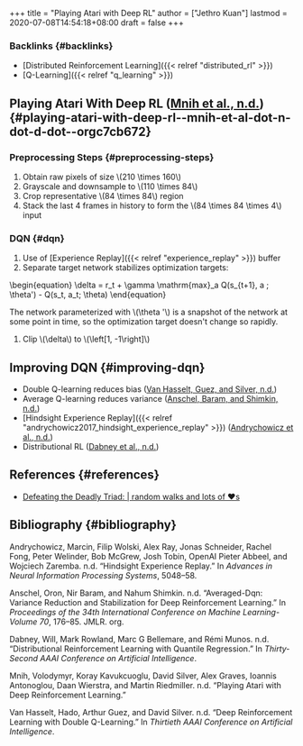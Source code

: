 +++
title = "Playing Atari with Deep RL"
author = ["Jethro Kuan"]
lastmod = 2020-07-08T14:54:18+08:00
draft = false
+++

### Backlinks {#backlinks}

- [Distributed Reinforcement Learning]({{< relref "distributed_rl" >}})
- [Q-Learning]({{< relref "q_learning" >}})

## Playing Atari With Deep RL ([Mnih et al., n.d.](#orgc7cb672)) {#playing-atari-with-deep-rl--mnih-et-al-dot-n-dot-d-dot--orgc7cb672}

### Preprocessing Steps {#preprocessing-steps}

1.  Obtain raw pixels of size \\(210 \times 160\\)
2.  Grayscale and downsample to \\(110 \times 84\\)
3.  Crop representative \\(84 \times 84\\) region
4.  Stack the last 4 frames in history to form the \\(84 \times 84 \times
    4\\) input

### DQN {#dqn}

1.  Use of [Experience Replay]({{< relref "experience_replay" >}}) buffer
2.  Separate target network stabilizes optimization targets:

\begin{equation}
\delta = r_t + \gamma \mathrm{max}\_a Q(s\_{t+1}, a ; \theta') -
Q(s_t, a_t; \theta)
\end{equation}

The network parameterized with \\(\theta '\\) is a snapshot of the network
at some point in time, so the optimization target doesn't change so
rapidly.

1.  Clip \\(\delta\\) to \\(\left[1, -1\right]\\)

## Improving DQN {#improving-dqn}

- Double Q-learning reduces bias ([Van Hasselt, Guez, and Silver, n.d.](#org0219e82))
- Average Q-learning reduces variance ([Anschel, Baram, and Shimkin, n.d.](#orgd954a49))
- [Hindsight Experience Replay]({{< relref "andrychowicz2017_hindsight_experience_replay" >}}) ([Andrychowicz et al., n.d.](#org2eda623))
- Distributional RL ([Dabney et al., n.d.](#orgeec9642))

## References {#references}

- [Defeating the Deadly Triad: | random walks and lots of ♥s](https://davidsanwald.github.io/2016/12/11/Double-DQN-interfacing-OpenAi-Gym.html)

## Bibliography {#bibliography}

<a id="org2eda623"></a>Andrychowicz, Marcin, Filip Wolski, Alex Ray, Jonas Schneider, Rachel Fong, Peter Welinder, Bob McGrew, Josh Tobin, OpenAI Pieter Abbeel, and Wojciech Zaremba. n.d. “Hindsight Experience Replay.” In _Advances in Neural Information Processing Systems_, 5048–58.

<a id="orgd954a49"></a>Anschel, Oron, Nir Baram, and Nahum Shimkin. n.d. “Averaged-Dqn: Variance Reduction and Stabilization for Deep Reinforcement Learning.” In _Proceedings of the 34th International Conference on Machine Learning-Volume 70_, 176–85. JMLR. org.

<a id="orgeec9642"></a>Dabney, Will, Mark Rowland, Marc G Bellemare, and Rémi Munos. n.d. “Distributional Reinforcement Learning with Quantile Regression.” In _Thirty-Second AAAI Conference on Artificial Intelligence_.

<a id="orgc7cb672"></a>Mnih, Volodymyr, Koray Kavukcuoglu, David Silver, Alex Graves, Ioannis Antonoglou, Daan Wierstra, and Martin Riedmiller. n.d. “Playing Atari with Deep Reinforcement Learning.”

<a id="org0219e82"></a>Van Hasselt, Hado, Arthur Guez, and David Silver. n.d. “Deep Reinforcement Learning with Double Q-Learning.” In _Thirtieth AAAI Conference on Artificial Intelligence_.
